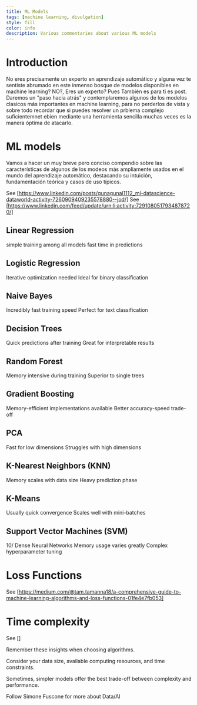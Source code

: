 ```yaml
---
title: ML Models
tags: [machine learning, divulgation]
style: fill
color: info
description: Various commentaries about various ML models
---
```


# Introduction

No eres precisamente un experto en aprendizaje automático y alguna vez te sentiste abrumado en este inmenso bosque de modelos disponibles en machine learning? NO?, Eres un experto? Pues  También es para ti es post. Daremos un "paso hacia atrás" y contemplaremos algunos de los modelos clasicos más importantes en machine learning, para no perderlos de vista y sobre todo recordar que si puedes resolver un prblema complejo suficientemnet ebien mediante una herramienta  sencilla muchas veces es la manera óptima de atacarlo.  

# ML models

Vamos a hacer un muy breve pero conciso compendio sobre las características de algunos de los modeos más ampliamente usados en el mundo del aprendizaje automático, destacando su intuición, fundamentación teórica y casos de uso típicos.

See [https://www.linkedin.com/posts/gunagunal1112_ml-datascience-dataworld-activity-7260909409235578880--jod/]
See [https://www.linkedin.com/feed/update/urn:li:activity:7291080517934878720/]

## Linear Regression
simple training among all models
fast time in predictions

## Logistic Regression
Iterative optimization needed
Ideal for binary classification

## Naive Bayes
Incredibly fast training speed
Perfect for text classification

## Decision Trees
Quick predictions after training
Great for interpretable results

## Random Forest
Memory intensive during training
Superior to single trees

## Gradient Boosting
Memory-efficient implementations available
Better accuracy-speed trade-off

## PCA
Fast for low dimensions
Struggles with high dimensions

## K-Nearest Neighbors (KNN)
Memory scales with data size
Heavy prediction phase

## K-Means
Usually quick convergence
Scales well with mini-batches

## Support Vector Machines (SVM)
10/ Dense Neural Networks
Memory usage varies greatly
Complex hyperparameter tuning

# Loss Functions

See [https://medium.com/@tam.tamanna18/a-comprehensive-guide-to-machine-learning-algorithms-and-loss-functions-01fe4e7fb053]

# Time complexity

See []

Remember these insights when choosing algorithms.

Consider your data size, available computing resources, and time constraints.


Sometimes, simpler models offer the best trade-off between complexity and performance.

Follow Simone Fuscone for more about Data/AI

